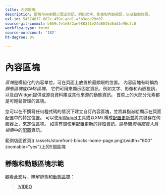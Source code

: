 ```yaml
---
title: 內容區塊
description: 區塊可用來顯示固定資訊，例如文字、影像和內嵌視訊，以及動態資訊。
exl-id: 545740f7-802c-459e-acd1-a3b3ede29d07
source-git-commit: b659c7e1e8f2ae9883f1e24d8045d6dd1e90cfc0
workflow-type: tm+mt
source-wordcount: '182'
ht-degree: 0%

---
```


# 內容區塊

_區塊_&#x200B;是模組化的內容單位，可在頁面上放置於最顯眼的位置。 內容區塊有時稱為&#x200B;_靜態區塊_&#x200B;或&#x200B;_CMS區塊_。 它們可用來顯示固定資訊，例如文字、影像和內嵌視訊，以及由Widget提供或源自資料庫或其他來源的動態資訊。 首頁上的大部分元素都是可輕鬆管理的區塊。

您可以在不撰寫任何程式碼的情況下建立自訂內容區塊，並將其指派給顯示在頁面配置中的特定位置。 可以使用[Widget](widget-static-block.md)工具或以XML構成[配置更新](layout-updates.md)並將其儲存在伺服器上，來定位區塊。 如需有關使用配置更新的詳細資訊，請參閱&#x200B;_前端開發人員指南_&#x200B;中的[配置][1]資訊。

範例店面首頁](./assets/storefront-blocks-home-page.png){width="600" zoomable="yes"}上的![個區塊

## 靜態和動態區塊示範

觀看此影片，瞭解靜態和[動態區塊](dynamic-blocks.md)：

>[!VIDEO](https://video.tv.adobe.com/v/343783?quality=12)

[1]: https://developer.adobe.com/commerce/frontend-core/guide/layouts/
